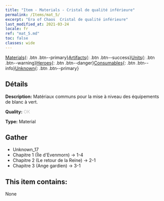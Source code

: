 ```yaml
---
title: "Item - Materials - Cristal de qualité inférieure"
permalink: /Items/mat_5/
excerpt: "Era of Chaos  Cristal de qualité inférieure"
last_modified_at: 2021-03-24
locale: fr
ref: "mat_5.md"
toc: false
classes: wide
---
```

 [Materials](/fr/Items/){: .btn .btn--primary}[Artifacts](/fr/Items/Artifacts/){: .btn .btn--success}[Units](/fr/Items/Units/){: .btn .btn--warning}[Heroes](/fr/Items/Heroes/){: .btn .btn--danger}[Consumables](/fr/Items/Consumables/){: .btn .btn--info}[Unknown](/fr/Items/Unknown/){: .btn .btn--primary}

## Détails
 **Description:** Matériaux communs pour la mise à niveau des équipements de blanc à vert.

 **Quality:** <span style="color: #C0C0C0">OK</span>

 **Type:** Material

## Gather

*    Unknown_17 
*    Chapitre 1 (Île d'Evenmorn) -> 1-4 
*    Chapitre 2 (Le retour de la Reine) -> 2-1 
*    Chapitre 3 (Ange gardien) -> 3-1 

## This item contains:

  None


